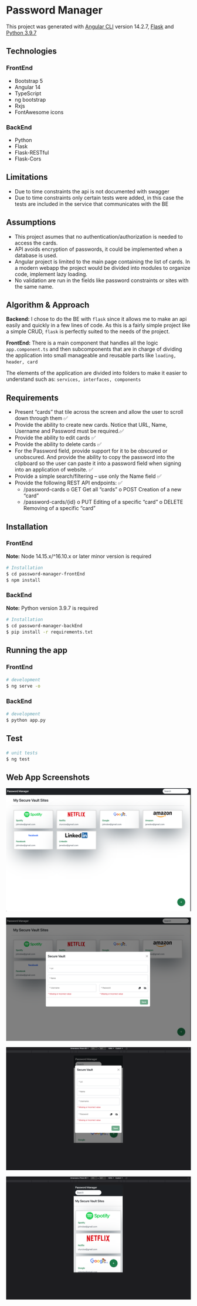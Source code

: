 # Password Manager

This project was generated with [Angular CLI](https://github.com/angular/angular-cli) version 14.2.7, [Flask](https://flask.palletsprojects.com/en/2.2.x/) and [Python 3.9.7](https://www.python.org/)

## Technologies

### FrontEnd
- Bootstrap 5
- Angular 14
- TypeScript
- ng bootstrap
- Rxjs
- FontAwesome icons

### BackEnd
- Python
- Flask
- Flask-RESTful
- Flask-Cors

## Limitations
- Due to time constraints the api is not documented with swagger
- Due to time constraints only certain tests were added, in this case the tests are included in the service that communicates with the BE

## Assumptions

-  This project asumes that no authentication/authorization is needed to access the cards.
-  API avoids encryption of passwords, it could be implemented when a database is used.
-  Angular project is limited to the main page containing the list of cards. In a modern webapp the project would be divided into modules to organize code, implement lazy loading.
-  No validation are run in the fields like password constraints or sites with the same name.

## Algorithm & Approach

**Backend:** I chose to do the BE with `flask` since it allows me to make an api easily and quickly in a few lines of code. As this is a fairly simple project like a simple CRUD, `flask` is perfectly suited to the needs of the project.

**FrontEnd:** There is a main component that handles all the logic `app.component.ts` and then subcomponents that are in charge of dividing the application into small manageable and reusable parts like `loading, header, card`

The elements of the application are divided into folders to make it easier to understand such as: `services, interfaces, components`

## Requirements

-  Present “cards” that tile across the screen and allow the user to scroll down through them ✅
-  Provide the ability to create new cards. Notice that URL, Name, Username and Password must be required.✅
-  Provide the ability to edit cards ✅
-  Provide the ability to delete cards ✅
- For the Password field, provide support for it to be obscured or unobscured. And provide the ability to copy the password into the clipboard so the user can paste it into a password field when signing into an application of website. ✅
- Provide a simple search/filtering – use only the Name field ✅
- Provide the following REST API endpoints: ✅
	- /password-cards o GET Get all “cards” o POST Creation of a new “card” 
	-  /password-cards/{id} o PUT Editing of a specific “card” o DELETE Removing of a specific “card”

## Installation

### FrontEnd

**Note:**  Node 14.15.x/^16.10.x or later minor version is required

```bash
# Installation
$ cd password-manager-frontEnd
$ npm install
```

### BackEnd

**Note:**  Python version 3.9.7 is required
```bash
# Installation
$ cd password-manager-backEnd
$ pip install -r requirements.txt
```

## Running the app

### FrontEnd
```bash
# development
$ ng serve -o
```

### BackEnd
```bash
# development
$ python app.py
```

## Test

```bash
# unit tests
$ ng test
```

## Web App Screenshots

![List of Sites](screenshots/1.png)

![Add new site](screenshots/2.png)

![List of Sites - Mobile view](screenshots/3.png)

![Add new site - Mobile view](screenshots/4.png)
